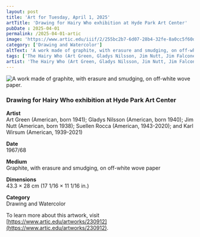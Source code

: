```yaml
---
layout: post
title: 'Art for Tuesday, April 1, 2025'
artTitle: 'Drawing for Hairy Who exhibition at Hyde Park Art Center'
pubDate : 2025-04-01
permalink: /2025-04-01-artic
image: 'https://www.artic.edu/iiif/2/255bc2b7-6d07-28b4-32fe-8a0cc5f60db4/full/1686,/0/default.jpg'
category: ['Drawing and Watercolor']
altText: 'A work made of graphite, with erasure and smudging, on off-white wove paper.'
tags: ['The Hairy Who (Art Green, Gladys Nilsson, Jim Nutt, Jim Falconer, Suellen Rocca, and Karl Wirsum)']
artist: 'The Hairy Who (Art Green, Gladys Nilsson, Jim Nutt, Jim Falconer, Suellen Rocca, and Karl Wirsum)'
---
```

 
<img src='https://www.artic.edu/iiif/2/255bc2b7-6d07-28b4-32fe-8a0cc5f60db4/full/1686,/0/default.jpg' alt='A work made of graphite, with erasure and smudging, on off-white wove paper.' style='border-radius=5px'> 
 
### Drawing for Hairy Who exhibition at Hyde Park Art Center
 
**Artist**<br>
Art Green (American, born 1941); Gladys Nilsson (American, born 1940); Jim Nutt (American, born 1938); Suellen Rocca (American, 1943-2020); and Karl Wirsum (American, 1939-2021)
 
**Date**<br>
1967/68
 
**Medium**<br>
Graphite, with erasure and smudging, on off-white wove paper
 
**Dimensions**<br>
43.3 × 28 cm (17 1/16 × 11 1/16 in.)
 
**Category**<br>
Drawing and Watercolor
 
To learn more about this artwork, visit [https://www.artic.edu/artworks/230912](https://www.artic.edu/artworks/230912).